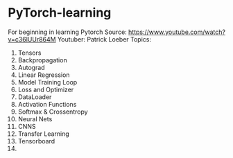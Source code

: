 # PyTorch-learning
For beginning in learning Pytorch
Source: https://www.youtube.com/watch?v=c36lUUr864M
Youtuber: Patrick Loeber
Topics: 
1. Tensors
2. Backpropagation
3. Autograd
4. Linear Regression
5. Model Training Loop
6. Loss and Optimizer
7. DataLoader
8. Activation Functions
9. Softmax & Crossentropy
10. Neural Nets
11. CNNS
12. Transfer Learning
13. Tensorboard
14. 
